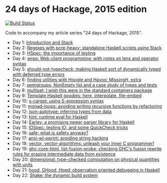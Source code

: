 # 24 days of Hackage, 2015 edition

[![Build Status](https://travis-ci.org/FranklinChen/twenty-four-days2015-of-hackage.png)](https://travis-ci.org/FranklinChen/twenty-four-days2015-of-hackage)

Code to accompany my article series "24 days of Hackage, 2015".

- Day 1: [Introduction and Stack](http://conscientiousprogrammer.com/blog/2015/11/30/haskell-tidbits-24-days-of-hackage-2015-day-1-introduction-and-stack/)
- Day 2: [Regexes with pcre-heavy; standalone Haskell scripts using Stack](http://conscientiousprogrammer.com/blog/2015/12/02/24-days-of-hackage-2015-day-2-regexes-with-pcre-heavy-standalone-haskell-scripts-using-stack/)
- Day 3: [HSpec; the importance of testing](http://conscientiousprogrammer.com/blog/2015/12/03/24-days-of-hackage-2015-day-3-hspec-the-importance-of-testing/)
- Day 4: [wreq: Web client programming;
with notes on lens and operator syntax](http://conscientiousprogrammer.com/blog/2015/12/04/24-days-of-hackage-2015-day-4-wreq-web-client-programming-with-notes-on-lens-and-operator-syntax/)
- Day 5: [should-not-typecheck: making
Haskell sort of dynamically typed with deferred type errors](http://conscientiousprogrammer.com/blog/2015/12/05/24-days-of-hackage-2015-day-5-should-not-typecheck-making-haskell-sort-of-dynamically-typed-with-deferred-type-errors/)
- Day 6: [finding utilities with Hoogle
and Hayoo: MissingH, extra](http://conscientiousprogrammer.com/blog/2015/12/06/24-days-of-hackage-2015-day-6-finding-utilities-with-hoogle-and-hayoo-missingh-extra/)
- Day 7: [semigroups; NonEmpty list and
a case study of types and tests](http://conscientiousprogrammer.com/blog/2015/12/07/24-days-of-hackage-2015-day-7-semigroups-nonempty-list-and-a-case-study-of-types-and-tests/)
- Day 8: [multiset; I wish this were in
the standard containers package](http://conscientiousprogrammer.com/blog/2015/12/08/24-days-of-hackage-2015-day-8-multiset-i-wish-this-were-in-the-standard-containers-package/)
- Day 9: [Template Haskell goodies:
here, interpolate, file-embed](http://conscientiousprogrammer.com/blog/2015/12/09/24-days-of-hackage-2015-day-9-template-haskell-goodies-here-interpolate-file-embed/)
- Day 10: [s-cargot: using S-expression syntax](http://conscientiousprogrammer.com/blog/2015/12/10/24-days-of-hackage-2015-day-10-s-cargot-using-s-expression-syntax/)
- Day 11: [monad-loops: avoiding
writing recursive functions by refactoring](http://conscientiousprogrammer.com/blog/2015/12/11/24-days-of-hackage-2015-day-11-monad-loops-avoiding-writing-recursive-functions-by-refactoring/)
- Day 12: [json-autotype: inferring
types from data](http://conscientiousprogrammer.com/blog/2015/12/12/24-days-of-hackage-2015-day-12-json-autotype-inferring-types-from-data/)
- Day 13: [hint: runtime eval for Haskell](http://conscientiousprogrammer.com/blog/2015/12/13/24-days-of-hackage-2015-day-13-hint-runtime-eval-for-haskell/)
- Day 14: [Earley: a promising newer
parser library for Haskell](http://conscientiousprogrammer.com/blog/2015/12/14/24-days-of-hackage-2015-day-14-earley-a-promising-newer-parser-library-for-haskell/)
- Day 15: [IOSpec: testing IO; and some
QuickCheck tricks](http://conscientiousprogrammer.com/blog/2015/12/15/24-days-of-hackage-2015-day-15-iospec-testing-io-and-some-quickcheck-tricks/)
- Day 16: [safe; what is safety anyway?](http://conscientiousprogrammer.com/blog/2015/12/16/24-days-of-hackage-2015-day-16-safe-what-is-safety-anyway/)
- Day 17: [ansi-wl-pprint: avoiding
string hacking](http://conscientiousprogrammer.com/blog/2015/12/17/24-days-of-hackage-2015-day-17-ansi-wl-pprint-avoiding-string-hacking/)
- Day 18: [vector, vector-algorithms: unleash your inner C programmer!](http://conscientiousprogrammer.com/blog/2015/12/18/24-days-of-hackage-2015-day-18-vector-vector-algorithms-unleash-your-inner-c-programmer/)
- Day 19: [ghc-core-html,
list-fusion-probe; checking GHC's fusion rewrite rules for erasing intermediate data from existence](http://conscientiousprogrammer.com/blog/2015/12/19/24-days-of-hackage-2015-day-19-ghc-core-html-list-fusion-probe-checking-ghcs-fusion-rewrite-rules-for-erasing-intermediate-data-from-existence/)
- Day 20: [dimensional: type-checked computation on physical quantities with units](http://conscientiousprogrammer.com/blog/2015/12/20/24-days-of-hackage-2015-day-20-dimensional-type-checked-computation-on-physical-quantities-with-units/)
- Day 21: [hood, GHood, Hoed: observation oriented debugging in Haskell](http://conscientiousprogrammer.com/blog/2015/12/21/24-days-of-hackage-2015-day-21-hood-ghood-hoed-observation-oriented-debugging-in-haskell/)
- Day 22: [Shake: the dynamic build system](http://conscientiousprogrammer.com/blog/2015/12/22/24-days-of-hackage-2015-day-22-shake-the-dynamic-build-system/)
